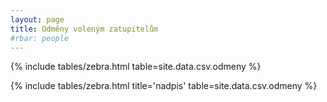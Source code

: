 ```yaml
---
layout: page
title: Odměny voleným zatupitelům
#rbar: people
---
```


{% include tables/zebra.html table=site.data.csv.odmeny %}

{% include tables/zebra.html title='nadpis' table=site.data.csv.odmeny %}
